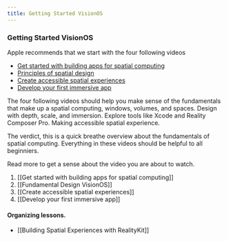 ```yaml
---
title: Getting Started VisionOS
---
```


### Getting Started VisionOS

Apple recommends that we start with the four following videos 
- [Get started with building apps for spatial computing](https://developer.apple.com/videos/play/wwdc2023/10260/)
- [Principles of spatial design](https://developer.apple.com/videos/play/wwdc2023/10072/)
- [Create accessible spatial experiences](https://developer.apple.com/videos/play/wwdc2023/10034/)
- [Develop your first immersive app](https://developer.apple.com/videos/play/wwdc2023/10203/)

The four following videos should help you make sense of the fundamentals that make up a spatial computing, windows, volumes, and spaces. Design with depth, scale, and immersion. Explore tools like Xcode and Reality Composer Pro. Making accessible spatial experience. 

The verdict, this is a quick breathe overview about the fundamentals of spatial computing. Everything in these videos should be helpful to all beginniers. 

Read more to get a sense about the video you are about to watch. 
1. [[Get started with building apps for spatial computing]]
2. [[Fundamental Design VisionOS]]
3. [[Create accessible spatial experiences]]
4. [[Develop your first immersive app]]

#### Organizing lessons.
- [[Building Spatial Experiences with RealityKit]]
